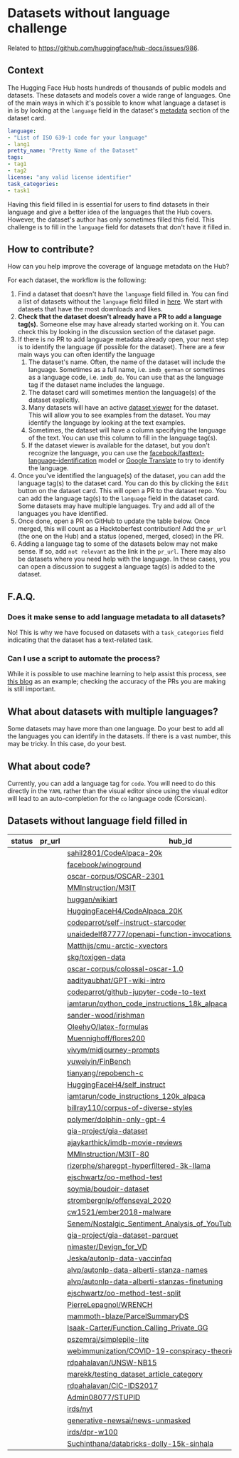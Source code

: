 # Datasets without language challenge

Related to https://github.com/huggingface/hub-docs/issues/986.

## Context

The Hugging Face Hub hosts hundreds of thousands of public models and datasets. These datasets and models cover a wide range of languages. One of the main ways in which it's possible to know what language a dataset is in is by looking at the `language` field in the dataset's [metadata](https://huggingface.co/docs/hub/datasets-cards#dataset-card-metadata)  section of the dataset card. 

```yaml
language: 
- "List of ISO 639-1 code for your language"
- lang1
pretty_name: "Pretty Name of the Dataset"
tags:
- tag1
- tag2
license: "any valid license identifier"
task_categories:
- task1
```

Having this field filled in is essential for users to find datasets in their language and give a better idea of the languages that the Hub covers. However, the dataset's author has only sometimes filled this field. This challenge is to fill in the `language` field for datasets that don't have it filled in.


## How to contribute?

How can you help improve the coverage of language metadata on the Hub?

For each dataset, the workflow is the following:

1. Find a dataset that doesn't have the `language` field filled in. You can find a list of datasets without the `language` field filled in [here](#datasets-without-language-field-filled-in). We start with datasets that have the most downloads and likes.
2. **Check that the dataset doesn't already have a PR to add a language tag(s).** Someone else may have already started working on it. You can check this by looking in the discussion section of the dataset page. 
3. If there is no PR to add language metadata already open, your next step is to identify the language (if possible for the dataset). There are a few main ways you can often identify the language
   1. The dataset's name. Often, the name of the dataset will include the language. Sometimes as a full name, i.e. `imdb_german` or sometimes as a language code, i.e. `imdb_de`. You can use that as the language tag if the dataset name includes the language.
   2. The dataset card will sometimes mention the language(s) of the dataset explicitly. 
   3. Many datasets will have an active [dataset viewer](https://huggingface.co/docs/hub/datasets-viewer) for the dataset. This will allow you to see examples from the dataset. You may identify the language by looking at the text examples. 
   4. Sometimes, the dataset will have a column specifying the language of the text. You can use this column to fill in the language tag(s).
   5. If the dataset viewer is available for the dataset, but you don't recognize the language, you can use the [facebook/fasttext-language-identification](https://huggingface.co/facebook/fasttext-language-identification) model or [Google Translate](https://translate.google.com/) to try to identify the language. 
4. Once you've identified the language(s) of the dataset, you can add the language tag(s) to the dataset card. You can do this by clicking the `Edit` button on the dataset card. This will open a PR to the dataset repo. You can add the language tag(s) to the `language` field in the dataset card. Some datasets may have multiple languages. Try and add all of the languages you have identified. 
5. Once done, open a PR on GitHub to update the table below. Once merged, this will count as a Hacktoberfest contribution! Add the `pr_url` (the one on the Hub) and a status (opened, merged, closed) in the PR. 
6. Adding a language tag to some of the datasets below may not make sense. If so, add `not relevant` as the link in the `pr_url`. There may also be datasets where you need help with the language. In these cases, you can open a discussion to suggest a language tag(s) is added to the dataset. 

## F.A.Q.

### Does it make sense to add language metadata to all datasets?

No! This is why we have focused on datasets with a `task_categories` field indicating that the dataset has a text-related task. 

### Can I use a script to automate the process?

While it is possible to use machine learning to help assist this process, see [this blog](https://huggingface.co/blog/huggy-lingo) as an example; checking the accuracy of the PRs you are making is still important. 

## What about datasets with multiple languages?

Some datasets may have more than one language. Do your best to add all the languages you can identify in the datasets. If there is a vast number, this may be tricky. In this case, do your best. 

## What about code? 

Currently, you can add a language tag for `code`. You will need to do this directly in the `YAML` rather than the visual editor since using the visual editor will lead to an auto-completion for the `co` language code (Corsican). 

## Datasets without language field filled in

| status   | pr_url   | hub_id                                                                                                                                                     |   downloads |   likes |
|----------|----------|------------------------------------------------------------------------------------------------------------------------------------------------------------|-------------|---------|
|          |          | [sahil2801/CodeAlpaca-20k](https://huggingface.co/datasets/sahil2801/CodeAlpaca-20k)                                                                       |        2124 |     104 |
|          |          | [facebook/winoground](https://huggingface.co/datasets/facebook/winoground)                                                                                 |        5468 |      57 |
|          |          | [oscar-corpus/OSCAR-2301](https://huggingface.co/datasets/oscar-corpus/OSCAR-2301)                                                                         |        7814 |      56 |
|          |          | [MMInstruction/M3IT](https://huggingface.co/datasets/MMInstruction/M3IT)                                                                                   |       62902 |      47 |
|          |          | [huggan/wikiart](https://huggingface.co/datasets/huggan/wikiart)                                                                                           |         344 |      38 |
|          |          | [HuggingFaceH4/CodeAlpaca_20K](https://huggingface.co/datasets/HuggingFaceH4/CodeAlpaca_20K)                                                               |         850 |      36 |
|          |          | [codeparrot/self-instruct-starcoder](https://huggingface.co/datasets/codeparrot/self-instruct-starcoder)                                                   |         454 |      25 |
|          |          | [unaidedelf87777/openapi-function-invocations-25k](https://huggingface.co/datasets/unaidedelf87777/openapi-function-invocations-25k)                       |          47 |      20 |
|          |          | [Matthijs/cmu-arctic-xvectors](https://huggingface.co/datasets/Matthijs/cmu-arctic-xvectors)                                                               |      158508 |      19 |
|          |          | [skg/toxigen-data](https://huggingface.co/datasets/skg/toxigen-data)                                                                                       |         957 |      17 |
|          |          | [oscar-corpus/colossal-oscar-1.0](https://huggingface.co/datasets/oscar-corpus/colossal-oscar-1.0)                                                         |          66 |      17 |
|          |          | [aadityaubhat/GPT-wiki-intro](https://huggingface.co/datasets/aadityaubhat/GPT-wiki-intro)                                                                 |         267 |      15 |
|          |          | [codeparrot/github-jupyter-code-to-text](https://huggingface.co/datasets/codeparrot/github-jupyter-code-to-text)                                           |          11 |      14 |
|          |          | [iamtarun/python_code_instructions_18k_alpaca](https://huggingface.co/datasets/iamtarun/python_code_instructions_18k_alpaca)                               |        1424 |      10 |
|          |          | [sander-wood/irishman](https://huggingface.co/datasets/sander-wood/irishman)                                                                               |         456 |       9 |
|          |          | [OleehyO/latex-formulas](https://huggingface.co/datasets/OleehyO/latex-formulas)                                                                           |          46 |       9 |
|          |          | [Muennighoff/flores200](https://huggingface.co/datasets/Muennighoff/flores200)                                                                             |       93084 |       5 |
|          |          | [vivym/midjourney-prompts](https://huggingface.co/datasets/vivym/midjourney-prompts)                                                                       |         126 |       4 |
|          |          | [yuweiyin/FinBench](https://huggingface.co/datasets/yuweiyin/FinBench)                                                                                     |         102 |       4 |
|          |          | [tianyang/repobench-c](https://huggingface.co/datasets/tianyang/repobench-c)                                                                               |         240 |       3 |
|          |          | [HuggingFaceH4/self_instruct](https://huggingface.co/datasets/HuggingFaceH4/self_instruct)                                                                 |         219 |       3 |
|          |          | [iamtarun/code_instructions_120k_alpaca](https://huggingface.co/datasets/iamtarun/code_instructions_120k_alpaca)                                           |         141 |       3 |
|          |          | [billray110/corpus-of-diverse-styles](https://huggingface.co/datasets/billray110/corpus-of-diverse-styles)                                                 |          18 |       3 |
|          |          | [polymer/dolphin-only-gpt-4](https://huggingface.co/datasets/polymer/dolphin-only-gpt-4)                                                                   |          69 |       2 |
|          |          | [gia-project/gia-dataset](https://huggingface.co/datasets/gia-project/gia-dataset)                                                                         |        1727 |       1 |
|          |          | [ajaykarthick/imdb-movie-reviews](https://huggingface.co/datasets/ajaykarthick/imdb-movie-reviews)                                                         |         222 |       1 |
|          |          | [MMInstruction/M3IT-80](https://huggingface.co/datasets/MMInstruction/M3IT-80)                                                                             |         108 |       1 |
|          |          | [rizerphe/sharegpt-hyperfiltered-3k-llama](https://huggingface.co/datasets/rizerphe/sharegpt-hyperfiltered-3k-llama)                                       |          35 |       1 |
|          |          | [ejschwartz/oo-method-test](https://huggingface.co/datasets/ejschwartz/oo-method-test)                                                                     |          27 |       1 |
|          |          | [soymia/boudoir-dataset](https://huggingface.co/datasets/soymia/boudoir-dataset)                                                                           |          25 |       1 |
|          |          | [strombergnlp/offenseval_2020](https://huggingface.co/datasets/strombergnlp/offenseval_2020)                                                               |          24 |       1 |
|          |          | [cw1521/ember2018-malware](https://huggingface.co/datasets/cw1521/ember2018-malware)                                                                       |          17 |       1 |
|          |          | [Senem/Nostalgic_Sentiment_Analysis_of_YouTube_Comments_Data](https://huggingface.co/datasets/Senem/Nostalgic_Sentiment_Analysis_of_YouTube_Comments_Data) |          12 |       1 |
|          |          | [gia-project/gia-dataset-parquet](https://huggingface.co/datasets/gia-project/gia-dataset-parquet)                                                         |       10293 |       0 |
|          |          | [nimaster/Devign_for_VD](https://huggingface.co/datasets/nimaster/Devign_for_VD)                                                                           |         239 |       0 |
|          |          | [Jeska/autonlp-data-vaccinfaq](https://huggingface.co/datasets/Jeska/autonlp-data-vaccinfaq)                                                               |         104 |       0 |
|          |          | [alvp/autonlp-data-alberti-stanza-names](https://huggingface.co/datasets/alvp/autonlp-data-alberti-stanza-names)                                           |         102 |       0 |
|          |          | [alvp/autonlp-data-alberti-stanzas-finetuning](https://huggingface.co/datasets/alvp/autonlp-data-alberti-stanzas-finetuning)                               |         102 |       0 |
|          |          | [ejschwartz/oo-method-test-split](https://huggingface.co/datasets/ejschwartz/oo-method-test-split)                                                         |          53 |       0 |
|          |          | [PierreLepagnol/WRENCH](https://huggingface.co/datasets/PierreLepagnol/WRENCH)                                                                             |          49 |       0 |
|          |          | [mammoth-blaze/ParcelSummaryDS](https://huggingface.co/datasets/mammoth-blaze/ParcelSummaryDS)                                                             |          49 |       0 |
|          |          | [Isaak-Carter/Function_Calling_Private_GG](https://huggingface.co/datasets/Isaak-Carter/Function_Calling_Private_GG)                                       |          43 |       0 |
|          |          | [pszemraj/simplepile-lite](https://huggingface.co/datasets/pszemraj/simplepile-lite)                                                                       |          33 |       0 |
|          |          | [webimmunization/COVID-19-conspiracy-theories-tweets](https://huggingface.co/datasets/webimmunization/COVID-19-conspiracy-theories-tweets)                 |          31 |       0 |
|          |          | [rdpahalavan/UNSW-NB15](https://huggingface.co/datasets/rdpahalavan/UNSW-NB15)                                                                             |          30 |       0 |
|          |          | [marekk/testing_dataset_article_category](https://huggingface.co/datasets/marekk/testing_dataset_article_category)                                         |          28 |       0 |
|          |          | [rdpahalavan/CIC-IDS2017](https://huggingface.co/datasets/rdpahalavan/CIC-IDS2017)                                                                         |          22 |       0 |
|          |          | [Admin08077/STUPID](https://huggingface.co/datasets/Admin08077/STUPID)                                                                                     |          21 |       0 |
|          |          | [irds/nyt](https://huggingface.co/datasets/irds/nyt)                                                                                                       |          15 |       0 |
|          |          | [generative-newsai/news-unmasked](https://huggingface.co/datasets/generative-newsai/news-unmasked)                                                         |          12 |       0 |
|          |          | [irds/dpr-w100](https://huggingface.co/datasets/irds/dpr-w100)                                                                                             |          12 |       0 |
|          |          | [Suchinthana/databricks-dolly-15k-sinhala](https://huggingface.co/datasets/Suchinthana/databricks-dolly-15k-sinhala)                                                                                             |          31 |       0 |

